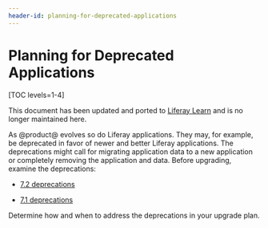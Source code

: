 ```yaml
---
header-id: planning-for-deprecated-applications
---
```


# Planning for Deprecated Applications

[TOC levels=1-4]

<aside class="alert alert-info">
  <span class="wysiwyg-color-blue120">This document has been updated and ported to <a href="https://learn.liferay.com/dxp/7.x/en/installation-and-upgrades/upgrading-liferay/reference/maintenance-mode-and-deprecations-in-7-2.html">Liferay Learn</a> and is no longer maintained here.</span>
</aside>

As @product@ evolves so do Liferay applications. They may, for example, be
deprecated in favor of newer and better Liferay applications. The deprecations
might call for migrating application data to a new application or completely
removing the application and data. Before upgrading, examine the deprecations:

-   [7.2 deprecations](/docs/7-2/deploy/-/knowledge_base/d/deprecated-apps-in-7-2-what-to-do)

-   [7.1 deprecations](/docs/7-1/deploy/-/knowledge_base/d/deprecated-apps-in-7-1-what-to-do)

Determine how and when to address the deprecations in your upgrade plan. 
